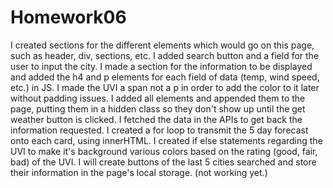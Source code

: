 # Homework06
I created sections for the different elements which would go on this page, such as header, div, sections, etc. 
I added search button and a field for the user to input the city. 
I made a section for the information to be displayed and added the h4 and p elements for each field of data (temp, wind speed, etc.) in JS.
I made the UVI a span not a p in order to add the color to it later without padding issues. 
I added all elements and appended them to the page, putting them in a hidden class so they don't show up until the get weather button is clicked. 
I fetched the data in the APIs to get back the information requested. 
I created a for loop to transmit the 5 day forecast onto each card, using innerHTML.
I created if else statements regarding the UVI to make it's background various colors based on the rating (good, fair, bad) of the UVI. 
I will create buttons of the last 5 cities searched and store their information in the page's local storage. (not working yet.) 

